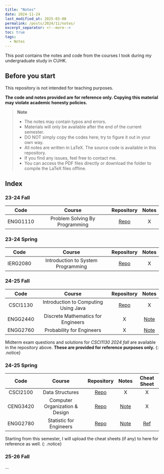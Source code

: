 ```yaml
---
title: "Notes"
date: 2024-11-24
last_modified_at: 2025-03-08
permalink: /posts/2024/11/notes/
excerpt_separator: <!--more-->
toc: true
tags:
  - Notes
---
```


This post contains the notes and code from the courses I took during my undergraduate study in CUHK.
<!--more-->

## Before you start

This repository is not intended for teaching purposes.

**The code and notes provided are for reference only. Copying this material may violate academic honesty policies.**

> **Note**
> + The notes may contain typos and errors.
> + Materials will only be available after the end of the current semester.
> + DO NOT simply copy the codes here; try to figure it out in your own way.
> + All notes are written in LaTeX. The source code is available in this repository.
> + If you find any issues, feel free to contact me.
> + You can access the PDF files directly or download the folder to compile the LaTeX files offline.

## Index

### 23-24 Fall

|  Code  |  Course  |  Repository  |  Notes  |
|  :---:  |  :---:  |  :---:  |  :---:  |
|  ENGG1110  |  Problem Solving By Programming  |  [Repo](ENGG1110)  |  X  |

### 23-24 Spring

|  Code  |  Course  |  Repository  |  Notes  |
|  :---:  |  :---:  |  :---:  |  :---:  |
|  IERG2080  |  Introduction to System Programming   |  [Repo](IERG2080)  |  X  |

### 24-25 Fall

|  Code      |  Course  |  Repository  |  Notes  |
|  :---:     |  :---:   |  :---:       |  :---:  |
|  CSCI1130  |  Introduction to Computing Using Java     |  <a href="https://github.com/dizzyryan/CUHK-CS-Notes/tree/main/CSCI1130/CSCI1130_2024_Midterm" target="_blank">Repo</a>  |  X      |
|  ENGG2440  |  Discrete Mathematics for Engineers       |  X           |  <a href="https://ryanc.wtf/files/ENGG2440.pdf" target="_blank">Note</a>      |
|  ENGG2760  |  Probability for Engineers                |  X           |  <a href="https://ryanc.wtf/files/ENGG2760.pdf" target="_blank">Note</a>      |

Midterm exam questions and solutions for *CSCI1130 2024 fall* are available in the repository above. **These are provided for reference purposes only.** 
{: .notice}

### 24-25 Spring

|  Code      |  Course                          |  Repository  |  Notes  |  Cheat Sheet  |
|  :---:     |  :---:                           |  :---:       |  :---:  |     :---:     |
|  CSCI2100  |  Data Structures                 |  <a href="https://github.com/dizzyryan/CUHK-CS-Notes/tree/main/CSCI2100" target="_blank">Repo</a>  |  X      |       X       |
|  CENG3420  |  Computer Organization & Design  |  <a href="https://github.com/dizzyryan/CUHK-CS-Notes/tree/main/CENG3420" target="_blank">Repo</a>  |  <a href="https://ryanc.wtf/files/CENG3420.pdf" target="_blank">Note</a>  |       X       |
|  ENGG2780  |  Statistic for Engineers         |  <a href="https://github.com/dizzyryan/CUHK-CS-Notes/tree/main/ENGG2780" target="_blank">Repo</a>  |  <a href="https://ryanc.wtf/files/ENGG2780.pdf" target="_blank">Note</a>  |  <a href="https://ryanc.wtf/files/ENGG2780_Midterm_Cheatsheet.pdf" target="_blank">Ref</a>  |

Starting from this semester, I will upload the cheat sheets (if any) to here for reference as well. 
{: .notice}

### 25-26 Fall
...
